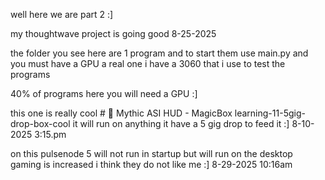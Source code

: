 well here we are part 2 :]

my thoughtwave project is going good 8-25-2025

the folder you see here are 1 program and to start them use main.py   and you must have a GPU  a real one i have a 3060 that i use to test the programs 

40%  of programs here you will need a GPU   :]


this one is really cool # 🔮 Mythic ASI HUD - MagicBox learning-11-5gig-drop-box-cool  it  will run on anything it have a 5 gig drop to feed it :] 8-10-2025 3:15.pm

on this pulsenode 5 will not run in startup but will run on the desktop gaming is increased  i think they do not like me :]  8-29-2025   10:16am 
